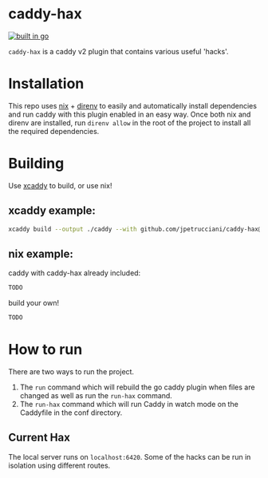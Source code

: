 # caddy-hax

[![built in go](https://img.shields.io/badge/built%20in-go-%2301ADD8)](https://go.dev/)

`caddy-hax` is a caddy v2 plugin that contains various useful 'hacks'.

# Installation

This repo uses [nix](https://nixos.org/download.html) + [direnv](https://direnv.net/) to easily and automatically install dependencies and run caddy with this plugin enabled in an easy way. Once both nix and direnv are installed, run `direnv allow` in the root of the project to install all the required dependencies.

# Building

Use [xcaddy](https://github.com/caddyserver/xcaddy) to build, or use nix!

## xcaddy example:

```bash
xcaddy build --output ./caddy --with github.com/jpetrucciani/caddy-hax@main
```

## nix example:

caddy with caddy-hax already included:

```nix
TODO
```

build your own!

```nix
TODO
```

# How to run

There are two ways to run the project.

1. The `run` command which will rebuild the go caddy plugin when files are changed as well as run the `run-hax` command.
1. The `run-hax` command which will run Caddy in watch mode on the Caddyfile in the conf directory.

## Current Hax

The local server runs on `localhost:6420`. Some of the hacks can be run in isolation using different routes.
